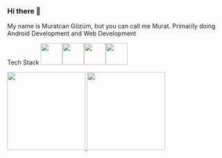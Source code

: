 ### Hi there 👋
My name is Muratcan Gözüm, but you can call me Murat.
Primarily doing Android Development and Web Development

Tech Stack
<a href="https://www.java.com/en/"><img height="50" src="https://cdn-icons-png.flaticon.com/512/5968/5968282.png"/></a><a href="https://www.android.com/"><img height="50" src="https://cdn.jsdelivr.net/gh/devicons/devicon/icons/android/android-plain.svg" /></a><a href="https://kotlinlang.org/"><img height="50" src="https://cdn.jsdelivr.net/gh/devicons/devicon/icons/kotlin/kotlin-original.svg" /></a><a href="https://www.typescriptlang.org/"><img height="50" src="https://cdn.jsdelivr.net/gh/devicons/devicon/icons/typescript/typescript-original.svg" /></a>

<p align="left">
<a href="https://github.com/NecroEye">
  <img height="180em" src="https://github-readme-stats-eight-theta.vercel.app/api?username=NecroEye&show_icons=true&theme=algolia&include_all_commits=true&count_private=true"/>
  <img height="180em" src="https://github-readme-stats-eight-theta.vercel.app/api/top-langs/?username=NecroEye&layout=compact&langs_count=8&theme=algolia"/>
</a>
</p>
